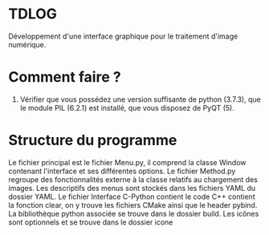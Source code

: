 # TDLOG
Développement d'une interface graphique pour le traitement d'image numérique.

# Comment faire ?
1. Vérifier que vous possédez une version suffisante de python (3.7.3), que le module PIL (6.2.1) est installé, que vous disposez de PyQT (5).

# Structure du programme

Le fichier principal est le fichier Menu.py, il comprend la classe Window contenant l'interface et ses différentes options.
Le fichier Method.py regroupe des fonctionnalités externe à la classe relatifs au chargement des images.
Les descriptifs des menus sont stockés dans les fichiers YAML du dossier YAML.
Le fichier Interface C-Python contient le code C++ contient la fonction clear, on y trouve les fichiers CMake ainsi que le header pybind. La bibliothèque python associée se trouve dans le dossier build.
Les icônes sont optionnels et se trouve dans le dossier icone
